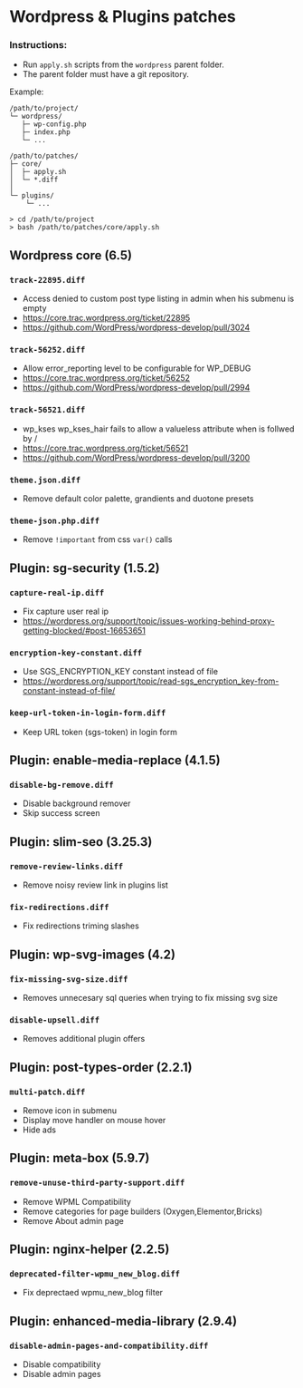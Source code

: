 # Wordpress & Plugins patches

### Instructions:

- Run `apply.sh` scripts from the `wordpress` parent folder.
- The parent folder must have a git repository.

Example:

```
/path/to/project/
└─ wordpress/
   ├─ wp-config.php
   ├─ index.php
   └─ ...

/path/to/patches/
├─ core/
│  ├─ apply.sh
│  └─ *.diff
│
└─ plugins/
	└─ ...
```

```
> cd /path/to/project
> bash /path/to/patches/core/apply.sh
```

## Wordpress core (6.5)

### `track-22895.diff`
- Access denied to custom post type listing in admin when his submenu is empty
- https://core.trac.wordpress.org/ticket/22895
- https://github.com/WordPress/wordpress-develop/pull/3024

### `track-56252.diff`
- Allow error_reporting level to be configurable for WP_DEBUG
- https://core.trac.wordpress.org/ticket/56252
- https://github.com/WordPress/wordpress-develop/pull/2994

### `track-56521.diff`
- wp_kses wp_kses_hair fails to allow a valueless attribute when is follwed by /
- https://core.trac.wordpress.org/ticket/56521
- https://github.com/WordPress/wordpress-develop/pull/3200

### `theme.json.diff`
- Remove default color palette, grandients and duotone presets

### `theme-json.php.diff`
- Remove `!important` from css `var()` calls


## Plugin: sg-security (1.5.2)

### `capture-real-ip.diff`
- Fix capture user real ip
- https://wordpress.org/support/topic/issues-working-behind-proxy-getting-blocked/#post-16653651

### `encryption-key-constant.diff`
- Use SGS_ENCRYPTION_KEY constant instead of file
- https://wordpress.org/support/topic/read-sgs_encryption_key-from-constant-instead-of-file/

### `keep-url-token-in-login-form.diff`
- Keep URL token (sgs-token) in login form


## Plugin: enable-media-replace (4.1.5)

### `disable-bg-remove.diff`
- Disable background remover
- Skip success screen


## Plugin: slim-seo (3.25.3)

### `remove-review-links.diff`
- Remove noisy review link in plugins list

### `fix-redirections.diff`
- Fix redirections triming slashes


## Plugin: wp-svg-images (4.2)

### `fix-missing-svg-size.diff`
- Removes unnecesary sql queries when trying to fix missing svg size

### `disable-upsell.diff`
- Removes additional plugin offers


## Plugin: post-types-order (2.2.1)

### `multi-patch.diff`
- Remove icon in submenu
- Display move handler on mouse hover
- Hide ads


## Plugin: meta-box (5.9.7)

### `remove-unuse-third-party-support.diff`
- Remove WPML Compatibility
- Remove categories for page builders (Oxygen,Elementor,Bricks)
- Remove About admin page


## Plugin: nginx-helper (2.2.5)

### `deprecated-filter-wpmu_new_blog.diff`
- Fix deprectaed wpmu_new_blog filter


## Plugin: enhanced-media-library (2.9.4)

### `disable-admin-pages-and-compatibility.diff`
- Disable compatibility
- Disable admin pages
